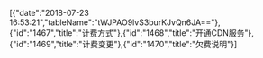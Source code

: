 [{"date":"2018-07-23 16:53:21","tableName":"tWJPAO9lvS3burKJvQn6JA=="},{"id":"1467","title":"计费方式"},{"id":"1468","title":"开通CDN服务"},{"id":"1469","title":"计费变更"},{"id":"1470","title":"欠费说明"}]